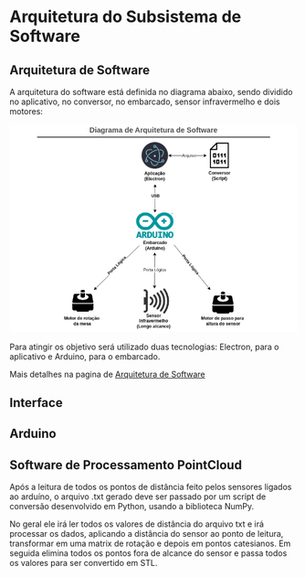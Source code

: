 # Arquitetura do Subsistema de Software

## Arquitetura de Software

A arquitetura do software está definida no diagrama abaixo, sendo dividido no aplicativo, no conversor, no embarcado, sensor infravermelho e dois motores:

![](/assets/software/diagrama-arquitetura.png)

Para atingir os objetivo será utilizado duas tecnologias: Electron, para o aplicativo e Arduino, para o embarcado.

Mais detalhes na pagina de [Arquitetura de Software](/software/arquitetura)

## Interface

## Arduino

## Software de Processamento PointCloud

Após a leitura de todos os pontos de distância feito pelos sensores ligados ao arduíno, o arquivo .txt gerado deve ser passado por um script de conversão desenvolvido em Python, usando a biblioteca NumPy.

No geral ele irá ler todos os valores de distância do arquivo txt e irá processar os dados, aplicando a distância do sensor ao ponto de leitura, transformar em uma matrix de rotação e depois em pontos catesianos. Em seguida elimina todos os pontos fora de alcance do sensor e passa todos os valores para ser convertido em STL.

